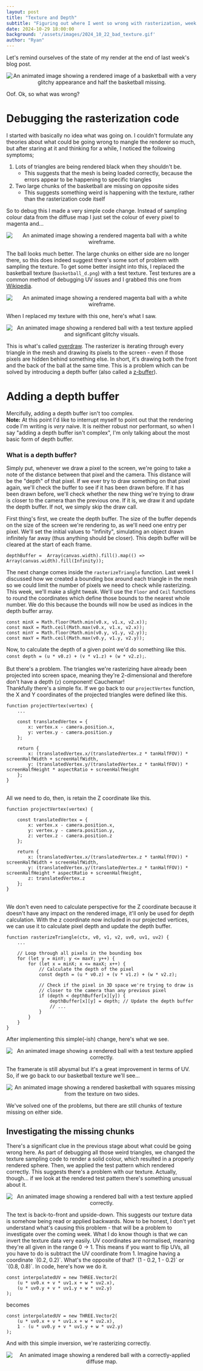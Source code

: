 ```yaml
---
layout: post
title: "Texture and Depth"
subtitle: "Figuring out where I went so wrong with rasterization, week ending 2024-10-29"
date: 2024-10-29 18:00:00
background: '/assets/images/2024_10_22_bad_texture.gif'
author: "Ryan"
---
```

Let's remind ourselves of the state of my render at the end of last week's blog post.
<br>
<p style="text-align: center;">
  <img src="{{ "/assets/images/2024_10_22_bad_texture.gif" | relative_url }}" alt="An animated image showing a rendered image of a basketball with a very glitchy appearance and half the basketball missing." style="max-width: 100%; height: auto;">
</p>

Oof. Ok, so what was wrong?

# Debugging the rasterization code
I started with basically no idea what was going on. I couldn't formulate any theories about what could be going wrong to mangle the renderer so much, but after staring at it and thinking for a while, I noticed the following symptoms;
1. Lots of triangles are being rendered black when they shouldn't be.
    - This suggests that the mesh is being loaded correctly, because the errors appear to be happening to specific triangles
2. Two large chunks of the basketball are missing on opposite sides
    - This suggests something weird is happening with the texture, rather than the rasterization code itself

So to debug this I made a very simple code change. Instead of sampling colour data from the diffuse map I just set the colour of every pixel to magenta and...
<br>
<p style="text-align: center;">
  <img src="{{ "/assets/images/2024_10_29_magenta_ball.gif" | relative_url }}" alt="An animated image showing a rendered magenta ball with a white wireframe." style="max-width: 100%; height: auto;">
</p>

The ball looks much better. The large chunks on either side are no longer there, so this does indeed suggest there's some sort of problem with sampling the texture. To get some better insight into this, I replaced the basketball texture (`basketball_d.png`) with a test texture. Test textures are a common method of debugging UV issues and I grabbed this one from [Wikipedia](https://en.wikipedia.org/wiki/UV_mapping).
<br>
<p style="text-align: center;">
  <img src="{{ "/assets/images/2024_10_29_uv_test_image.jpg" | relative_url }}" alt="An animated image showing a rendered magenta ball with a white wireframe." style="max-width: 100%; height: auto;">
</p>

When I replaced my texture with this one, here's what I saw.
<br>
<p style="text-align: center;">
  <img src="{{ "/assets/images/2024_10_29_uv_test_overdraw.gif" | relative_url }}" alt="An animated image showing a rendered ball with a test texture applied and significant glitchy visuals." style="max-width: 100%; height: auto;">
</p>

This is what's called [overdraw](https://developer.android.com/topic/performance/rendering/overdraw#:~:text=Overdraw%20refers%20to%20the%20system's,the%20cards%20in%20the%20stack.). The rasterizer is iterating through every triangle in the mesh and drawing its pixels to the screen - even if those pixels are hidden behind something else. In short, it's drawing both the front and the back of the ball at the same time. This is a problem which can be solved by introducing a depth buffer (also called a [z-buffer](https://en.wikipedia.org/wiki/Z-buffering)).

# Adding a depth buffer
Mercifully, adding a depth buffer isn't too complex.<br>
**Note:** At this point I'd like to interrupt myself to point out that the rendering code I'm writing is _very_ naive. It is neither robust nor performant, so when I say "adding a depth buffer isn't complex", I'm only talking about the most basic form of depth buffer.

### What is a depth buffer?
Simply put, whenever we draw a pixel to the screen, we're going to take a note of the distance between that pixel and the camera. This distance will be the "depth" of that pixel. If we ever try to draw something on that pixel again, we'll check the buffer to see if it has been drawn before. If it has been drawn before, we'll check whether the new thing we're trying to draw is closer to the camera than the previous one. If it is, we draw it and update the depth buffer. If not, we simply skip the draw call.

First thing's first, we create the depth buffer. The size of the buffer depends on the size of the screen we're rendering to, as we'll need one entry per pixel. We'll set the initial values to "Infinity", simulating an object drawn infinitely far away (thus anything should be closer). This depth buffer will be cleared at the start of each frame.
```
depthBuffer =  Array(canvas.width).fill().map(() => Array(canvas.width).fill(Infinity));
```
The next change comes inside the `rasterizeTriangle` function. Last week I discussed how we created a bounding box around each triangle in the mesh so we could limit the number of pixels we need to check while rasterizing. This week, we'll make a slight tweak. We'll use the `Floor` and `Ceil` functions to round the coordinates which define those bounds to the nearest whole number. We do this because the bounds will now be used as indices in the depth buffer array.
```
const minX = Math.floor(Math.min(v0.x, v1.x, v2.x));
const maxX = Math.ceil(Math.max(v0.x, v1.x, v2.x));
const minY = Math.floor(Math.min(v0.y, v1.y, v2.y));
const maxY = Math.ceil(Math.max(v0.y, v1.y, v2.y));
```

Now, to calculate the depth of a given point we'd do something like this.<br>
`const depth = (u * v0.z) + (v * v1.z) + (w * v2.z);`.<br>
<br>
But there's a problem. The triangles we're rasterizing have already been projected into screen space, meaning they're 2-dimensional and therefore don't have a depth (`z`) component! Cauchemar!
<br>
Thankfully there's a simple fix. If we go back to our `projectVertex` function, the X and Y coordinates of the projected triangles were defined like this.

```
function projectVertex(vertex) {
    ...

    const translatedVertex = {
        x: vertex.x - camera.position.x,
        y: vertex.y - camera.position.y
    };

    return {
        x: (translatedVertex.x/(translatedVertex.z * tanHalfFOV)) * screenHalfWidth + screenHalfWidth,
        y: (translatedVertex.y/(translatedVertex.z * tanHalfFOV)) * screenHalfHeight * aspectRatio + screenHalfHeight
    };
}
```
<br>
All we need to do, then, is retain the Z coordinate like this.

```
function projectVertex(vertex) {

    const translatedVertex = {
        x: vertex.x - camera.position.x,
        y: vertex.y - camera.position.y,
        z: vertex.z - camera.position.z
    };

    return {
        x: (translatedVertex.x/(translatedVertex.z * tanHalfFOV)) * screenHalfWidth + screenHalfWidth,
        y: (translatedVertex.y/(translatedVertex.z * tanHalfFOV)) * screenHalfHeight * aspectRatio + screenHalfHeight,
        z: translatedVertex.z
    };
}
```
<br>
We don't even need to calculate perspective for the Z coordinate because it doesn't have any impact on the rendered image, it'll only be used for depth calculation. With the z coordinate now included in our projected vertices, we can use it to calculate pixel depth and update the depth buffer.

```
function rasterizeTriangle(ctx, v0, v1, v2, uv0, uv1, uv2) {
    ...

    // Loop through all pixels in the bounding box
    for (let y = minY; y <= maxY; y++) {
        for (let x = minX; x <= maxX; x++) {
            // Calculate the depth of the pixel
            const depth = (u * v0.z) + (v * v1.z) + (w * v2.z);

            // Check if the pixel in 3D space we're trying to draw is 
            // closer to the camera than any previous pixel
            if (depth < depthBuffer[x][y]) {
                depthBuffer[x][y] = depth; // Update the depth buffer
                // ...
            }
        }
    }
}
```

After implementing this simple(-ish) change, here's what we see.
<br>
<p style="text-align: center;">
  <img src="{{ "/assets/images/2024_10_29_rasterized_with_depth.gif" | relative_url }}" alt="An animated image showing a rendered ball with a test texture applied correctly." style="max-width: 100%; height: auto;">
</p>

The framerate is still abysmal but it's a great improvement in terms of UV. So, if we go back to our basketball texture we'll see...
<br>
<p style="text-align: center;">
  <img src="{{ "/assets/images/2024_10_29_basketball_missing_chunks.gif" | relative_url }}" alt="An animated image showing a rendered basketball with squares missing from the texture on two sides." style="max-width: 100%; height: auto;">
</p>
We've solved one of the problems, but there are still chunks of texture missing on either side.

## Investigating the missing chunks
There's a significant clue in the previous stage about what could be going wrong here. As part of debugging all those weird triangles, we changed the texture sampling code to render a solid colour, which resulted in a properly rendered sphere. Then, we applied the test pattern which rendered correctly. This suggests there's a problem with our texture. Actually, though... if we look at the rendered test pattern there's something unusual about it.
<br>
<p style="text-align: center;">
  <img src="{{ "/assets/images/2024_10_29_rasterized_with_depth.gif" | relative_url }}" alt="An animated image showing a rendered ball with a test texture applied correctly." style="max-width: 100%; height: auto;">
</p>
The text is back-to-front and upside-down. This suggests our texture data is somehow being read or applied backwards. Now to be honest, I don't yet understand what's causing this problem - that will be a problem to investigate over the coming week. What I do know though is that we can invert the texture data very easily. UV coordinates are normalised, meaning they're all given in the range 0 -> 1. This means if you want to flip UVs, all you have to do is subtract the UV coordinate from 1. Imagine having a coordinate `(0.2, 0.2)`. What's the opposite of that? `(1  - 0.2, 1 - 0.2)` or `(0.8, 0.8)`. In code, here's how we do it.

```
const interpolatedUV = new THREE.Vector2(
    (u * uv0.x + v * uv1.x + w * uv2.x),
    (u * uv0.y + v * uv1.y + w * uv2.y)
);
```

becomes

```
const interpolatedUV = new THREE.Vector2(
    (u * uv0.x + v * uv1.x + w * uv2.x),
    1 - (u * uv0.y + v * uv1.y + w * uv2.y)
);
```

And with this simple inversion, we're rasterizing correctly.
<br>
<p style="text-align: center;">
  <img src="{{ "/assets/images/2024_10_29_rasterized_basketball.gif" | relative_url }}" alt="An animated image showing a rendered ball with a correctly-applied diffuse map." style="max-width: 100%; height: auto;">
</p>